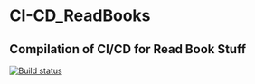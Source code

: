 # CI-CD_ReadBooks
## Compilation of CI/CD for Read Book Stuff
[![Build status](https://build.appcenter.ms/v0.1/apps/399a94e7-c733-4487-be48-69b37a26d1e1/branches/dev/badge)](https://appcenter.ms)
